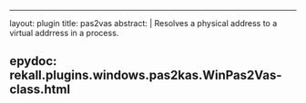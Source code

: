 
---
layout: plugin
title: pas2vas
abstract: |
    Resolves a physical address to a virtual addrress in a process.

epydoc: rekall.plugins.windows.pas2kas.WinPas2Vas-class.html
---
